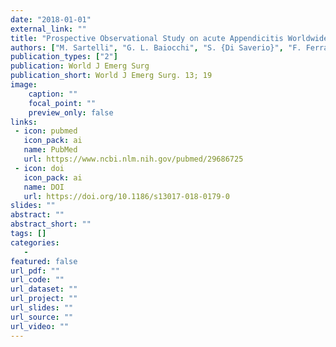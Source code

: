 ```yaml
---
date: "2018-01-01"
external_link: ""
title: "Prospective Observational Study on acute Appendicitis Worldwide (POSAW)"
authors: ["M. Sartelli", "G. L. Baiocchi", "S. {Di Saverio}", "F. Ferrara", "F. M. Labricciosa", "L. Ansaloni", "F. Coccolini", "D. Vijayan", "A. Abbas", "H. K. Abongwa", "J. Agboola", "A. Ahmed", "L. Akhmeteli", "N. Akkapulu", "S. Akkucuk", "F. Altintoprak", "A. L. Andreiev", "D. Anyfantakis", "B. Atanasov", "M. Bala", "D. Balalis", "O. Baraket", "G. Bellanova", "M. Beltran", "R. B. Melo", "R. Bini", "K. Bouliaris", "D. Brunelli", "A. Castillo", "M. Catani", "A. {Che Jusoh}", "A. Chichom-Mefire", "G. Cocorullo", "R. Coimbra", "E. Colak", "S. Costa", "K. Das", "S. Delibegovic", "Z. Demetrashvili", "I. {Di Carlo}", "N. Kiseleva", "T. {El Zalabany}", "M. Faro", "M. Ferreira", "G. P. Fraga", "M. Gachabayov", "W. M. Ghnnam", "T. {Gimenez Maurel}", "G. Gkiokas", "C. A. Gomes", "E. Griffiths", "A. Guner", "S. Gupta", "A. Hecker", "E. S. Hirano", "A. Hodonou", "M. Hutan", "O. Ioannidis", "A. Isik", "G. Ivakhov", "S. Jain", "M. Jokubauskas", "A. Karamarkovic", "S. Kauhanen", "R. Kaushik", "A. Kavalakat", "J. Kenig", "V. Khokha", "D. Khor", "D. Kim", "J. I. Kim", "V. Kong", "K. Lasithiotakis", "P. Leao", "M. Leon", "A. Litvin", "V. Lohsiriwat", "E. {Lopez-Tomassetti Fernandez}", "E. Lostoridis", "J. Maciel", "P. Major", "A. Dimova", "D. Manatakis", "A. Marinis", "A. Martinez-Perez", "S. Marwah", "M. McFarlane", "C. Mesina", "M. Pedziwiatr", "N. Michalopoulos", "E. Misiakos", "A. Mohamedahmed", "R. Moldovanu", "G. Montori", "R. {Mysore Narayana}", "I. Negoi", "I. Nikolopoulos", "G. Novelli", "V. Novikovs", "I. Olaoye", "{others}"]
publication_types: ["2"]
publication: World J Emerg Surg
publication_short: World J Emerg Surg. 13; 19
image:
    caption: ""
    focal_point: ""
    preview_only: false
links:
 - icon: pubmed
   icon_pack: ai
   name: PubMed
   url: https://www.ncbi.nlm.nih.gov/pubmed/29686725
 - icon: doi
   icon_pack: ai
   name: DOI
   url: https://doi.org/10.1186/s13017-018-0179-0
slides: ""
abstract: ""
abstract_short: ""
tags: []
categories: 
   - 
featured: false
url_pdf: ""
url_code: ""
url_dataset: ""
url_project: ""
url_slides: ""
url_source: ""
url_video: ""
---
```

